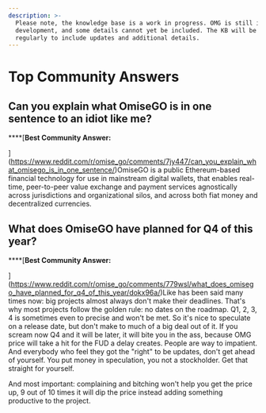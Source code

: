 ```yaml
---
description: >-
  Please note, the knowledge base is a work in progress. OMG is still in
  development, and some details cannot yet be included. The KB will be revised
  regularly to include updates and additional details.
---
```


# Top Community Answers

## Can you explain what OmiseGO is in one sentence to an idiot like me?

\*\*\*\*[**Best Community Answer:**  
  
](https://www.reddit.com/r/omise_go/comments/7jy447/can_you_explain_what_omisego_is_in_one_sentence/)OmiseGO is a public Ethereum-based financial technology for use in mainstream digital wallets, that enables real-time, peer-to-peer value exchange and payment services agnostically across jurisdictions and organizational silos, and across both fiat money and decentralized currencies.



## What does OmiseGO have planned for Q4 of this year?

\*\*\*\*[**Best Community Answer:**  
  
](https://www.reddit.com/r/omise_go/comments/779wsl/what_does_omisego_have_planned_for_q4_of_this_year/dokx96a/​)Like has been said many times now: big projects almost always don't make their deadlines. That's why most projects follow the golden rule: no dates on the roadmap. Q1, 2, 3, 4 is sometimes even to precise and won't be met. So it's nice to speculate on a release date, but don't make to much of a big deal out of it. If you scream now Q4 and it will be later, it will bite you in the ass, because OMG price will take a hit for the FUD a delay creates. People are way to impatient. And everybody who feel they got the "right" to be updates, don't get ahead of yourself. You put money in speculation, you not a stockholder. Get that straight for yourself.

And most important: complaining and bitching won't help you get the price up, 9 out of 10 times it will dip the price instead adding something productive to the project.

